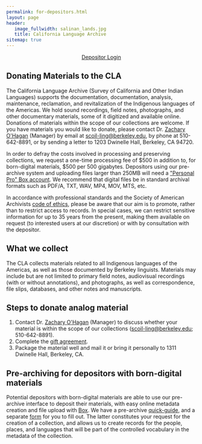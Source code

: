 ```yaml
---
permalink: for-depositors.html
layout: page
header:
   image_fullwidth: salinan_lands.jpg
   title: California Language Archive
sitemap: true
---
```


<center><a href="https://cla.berkeley.edu/pa" class="button">Depositor Login</a></center>

## Donating Materials to the CLA

The California Language Archive (Survey of California and Other Indian Languages) supports the documentation, documentation, analysis, maintenance, reclamation, and revitalization of the Indigenous languages of the Americas. We hold sound recordings, field notes, photographs, and other documentary materials, some of it digitized and available online. Donations of materials within the scope of our collections are welcome. If you have materials you would like to donate, please contact Dr. [Zachary O'Hagan](https://linguistics.berkeley.edu/~zjohagan/) (Manager) by email at scoil-ling@berkeley.edu, by phone at 510-642-8891, or by sending a letter to 1203 Dwinelle Hall, Berkeley, CA 94720.

In order to defray the costs involved in processing and preserving collections, we request a one-time processing fee of $500 in addition to, for born-digital materials, $500 per 500 gigabytes. Depositors using our pre-archive system and uploading files larger than 250MB will need a ["Personal Pro" Box account](https://www.box.com/pricing/individual). We recommend that digital files be in standard archival formats such as PDF/A, TXT, WAV, MP4, MOV, MTS, etc.

In accordance with professional standards and the Society of American Archivists [code of ethics](http://www2.archivists.org/statements/saa-core-values-statement-and-code-of-ethics), please be aware that our aim is to promote, rather than to restrict access to records. In special cases, we can restrict sensitive information for up to 35 years from the present, making them available on request (to interested users at our discretion) or with by consultation with the depositor.

## What we collect

The CLA collects materials related to all Indigenous languages of the Americas, as well as those documented by Berkeley linguists. Materials may include but are not limited to primary field notes, audiovisual recordings (with or without annotations), and photographs, as well as correspondence, file slips, databases, and other notes and manuscripts.

## Steps to donate analog material

1. Contact Dr. [Zachary O'Hagan](https://linguistics.berkeley.edu/~zjohagan/) (Manager) to discuss whether your material is within the scope of our collections (scoil-ling@berkeley.edu; 510-642-8891).
1. Complete the [gift agreement](https://berkeley.box.com/v/survey-gift-agreement).
1. Package the material well and mail it or bring it personally to 1311 Dwinelle Hall, Berkeley, CA.

## Pre-archiving for depositors with born-digital materials

Potential depositors with born-digital materials are able to use our pre-archive interface to deposit their materials, with easy online metadata creation and file upload with [Box](https://www.box.com/home). We have a pre-archive [quick-guide](https://berkeley.box.com/v/prearchive-quick-guide), and a separate [form](https://goo.gl/forms/VGfFDyMxNyFr6lIl1) for you to fill out. The latter constitutes your request for the creation of a collection, and allows us to create records for the people, places, and languages that will be part of the controlled vocabulary in the metadata of the collection.
